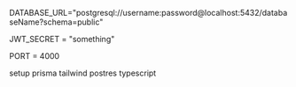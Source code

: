 DATABASE_URL="postgresql://username:password@localhost:5432/databaseName?schema=public"

JWT_SECRET = "something"

PORT = 4000

setup prisma tailwind postres typescript
